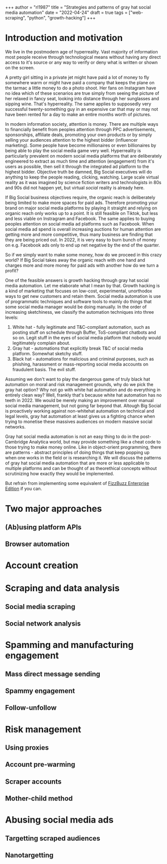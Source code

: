 +++
author = "rl1987"
title = "Strategies and patterns of gray hat social media automation"
date = "2022-04-24"
draft = true
tags = ["web-scraping", "python", "growth-hacking"]
+++

Introduction and motivation
===========================

We live in the postmodern age of hyperreality. Vast majority of information most people receive through technological
means without having any direct access to it's source or any way to verify or deny what is written or shown on the screen.

A pretty girl sitting in a private jet might have paid a lot of money to fly somewhere warm or might have paid a company 
that keeps the plane on the tarmac a little money to do a photo shoot. Her fans on Instagram have no idea which of these
scenarios are true simply from seeing the picture of her relaxed in fancy seat, looking into distance through her sunglasses 
and sipping wine. That's hyperreality. The same applies to supposedly very successful twenty-something guy in an expensive car
that may or may not have been rented for a day to make an entire months worth of pictures.

In modern information society, attention is money. There are multiple ways to financially benefit from peoples attention
through PPC advertisements, sponsorships, affiliate deals, promoting your own products or by simply selling your audiences
attention to the highest bidder (influencer marketing). Some people have become millionaires or even billionaires by
being able to play the social media game very well. Hyperreality is particularly prevalent on modern social media platforms 
that are deliberately engineered to extract as much time and attention (engagement) from it's users as possible, then
sell it through the integrated ad platform to the highest bidder. Objective truth be damned, Big Social executives will
do anything to keep the people reading, clicking, watching. Large scale virtual reality as it was imagined by science
fiction writers and technologists in 80s and 90s did not happen yet, but virtual *social* reality is already here.

If Big Social business objectives require, the organic reach is deliberately being limited to make more spaces for paid ads. 
Therefore promoting your brand on major social media platforms by playing it straight and relying on organic reach only 
works up to a point. It is still feasible on Tiktok, but less and less viable on Instragram and Facebook. The same applies
to buying peoples attention on social media ad platforms such as Facebook. When social media ad spend is overall increasing
auctions for human attention are getting more and more competitive, thus many business are finding that they are being priced out.
In 2022, it is very easy to burn bunch of money on e.g. Facebook ads only to end up net negative by the end of the quarter.

So if we simply want to make some money, how do we proceed in this crazy world? If Big Social takes away the organic
reach with one hand and charges more and more money for paid ads with another how do we turn a profit? 

One of the feasible answers is growth hacking through gray hat social media automation. Let me elaborate what I mean by 
that. Growth hacking is a kind of marketing that focuses on low-cost, experimental, unorthodox ways to get new customers 
and retain them. Social media automation is use of programmatic techniques and software tools to mainly do things that
some social media manager would be doing manually. In the order of increasing sketchiness, we classify the automation
techniques into three levels:

1. White hat - fully legitimate and T&C-compliant automation, such as posting stuff on schedule through Buffer, ToS-compliant
chatbots and so on. Legit stuff in the eyes of social media platform that nobody would legitimately complain about.
2. Gray hat - automations that explicitly break T&C of social media platform. Somewhat sketchy stuff.
3. Black hat - automations for malicious and criminal purposes, such as phishing, harassment or mass-reporting social
media accounts on fraudulent basis. The evil stuff.

Assuming we don't want to play the dangerous game of truly black hat automation on moral and risk management grounds, why
do we pick the gray hat option? Why not go with white hat automation and do everything in entirely clean way? Well, frankly
that's because white hat automation has no teeth in 2022. We would be merely making an improvement over manual social
media management, but not going far beyond that. Altough Big Social is proactively working against non-whitehat automation 
on technical and legal levels, gray hat automation at least gives us a fighting chance when trying to monetise these
massives audiences on modern massive social networks.

Gray hat social media automation is not an easy thing to do in the post-Cambridge Analytica world, but may provide something
like a cheat code to those trying to make money online. Like in object-orient programming, there are patterns - abstract
principles of doing things that keep popping up when one works in the field or is researching it. We will discuss the
patterns of gray hat social media automation that are more or less applicable to multiple platforms and can be thought
of as theorethical concepts without scrutinizing how exactly they would be implemented.

But refrain from implementing some equivalent of [FizzBuzz Enterprise Edition](https://github.com/EnterpriseQualityCoding/FizzBuzzEnterpriseEdition) 
if you can.

Two major approaches
====================

(Ab)using platform APIs
-----------------------

Browser automation
------------------

Account creation
================

Scraping and data analysis
==========================

Social media scraping
----------------------

Social network analysis
-----------------------

Spamming and manufacturing engagement
=====================================

Mass direct message sending
---------------------------

Spammy engagement
-----------------

Follow-unfollow
---------------

Risk management
===============

Using proxies
-------------

Account pre-warming
-------------------

Scraper accounts
----------------

Mother-child method
-------------------

Abusing social media ads
========================

Targetting scraped audiences
----------------------------

Nanotargetting
--------------

